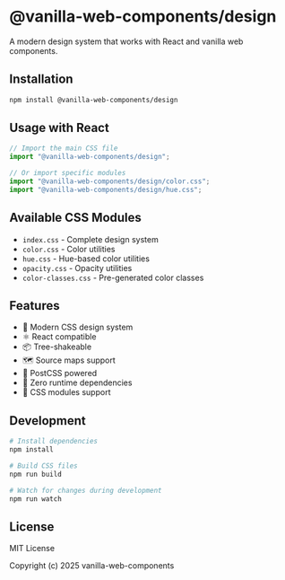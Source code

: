 # @vanilla-web-components/design

A modern design system that works with React and vanilla web components.

## Installation

```bash
npm install @vanilla-web-components/design
```

## Usage with React

```jsx
// Import the main CSS file
import "@vanilla-web-components/design";

// Or import specific modules
import "@vanilla-web-components/design/color.css";
import "@vanilla-web-components/design/hue.css";
```

## Available CSS Modules

- `index.css` - Complete design system
- `color.css` - Color utilities
- `hue.css` - Hue-based color utilities
- `opacity.css` - Opacity utilities
- `color-classes.css` - Pre-generated color classes

## Features

- 🎨 Modern CSS design system
- ⚛️ React compatible
- 📦 Tree-shakeable
- 🗺️ Source maps support
- 🔧 PostCSS powered
- 🎯 Zero runtime dependencies
- 🌳 CSS modules support

## Development

```bash
# Install dependencies
npm install

# Build CSS files
npm run build

# Watch for changes during development
npm run watch
```

## License

MIT License

Copyright (c) 2025 vanilla-web-components
